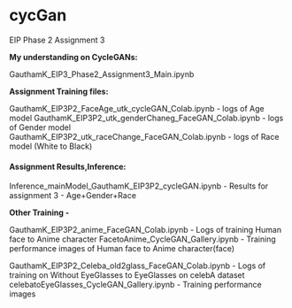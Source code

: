 # cycGan
EIP Phase 2 Assignment 3


**My understanding on CycleGANs:**

GauthamK_EIP3_Phase2_Assignment3_Main.ipynb


**Assignment Training files:**

GauthamK_EIP3P2_FaceAge_utk_cycleGAN_Colab.ipynb              - logs of Age model
GauthamK_EIP3P2_utk_genderChaneg_FaceGAN_Colab.ipynb          - logs of Gender model
GauthamK_EIP3P2_utk_raceChange_FaceGAN_Colab.ipynb            - logs of Race model (White to Black)


 #### Assignment Results,Inference: 

Inference_mainModel_GauthamK_EIP3P2_cycleGAN.ipynb            - Results for assignment 3  - Age+Gender+Race






**Other Training -**

GauthamK_EIP3P2_anime_FaceGAN_Colab.ipynb                     - Logs of training Human face to Anime character
FacetoAnime_CycleGAN_Gallery.ipynb                            - Training performance images of Human face to Anime character(face)

GauthamK_EIP3P2_Celeba_old2glass_FaceGAN_Colab.ipynb          - Logs of training on Without EyeGlasses to EyeGlasses on celebA dataset
celebatoEyeGlasses_CycleGAN_Gallery.ipynb                     - Training performance images 


